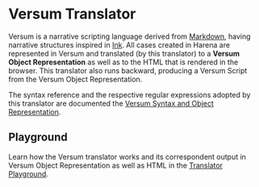 # Versum Translator

Versum is a narrative scripting language derived from [Markdown](https://daringfireball.net/projects/markdown/), having narrative structures inspired in [Ink](https://github.com/inkle/ink/blob/master/Documentation/WritingWithInk.md). All cases created in Harena are represented in Versum and translated (by this translator) to a **Versum Object Representation** as well as to the HTML that is rendered in the browser. This translator also runs backward, producing a Versum Script from the Versum Object Representation.

The syntax reference and the respective regular expressions adopted by this translator are documented the [Versum Syntax  and Object Representation](https://github.com/datasci4health/harena-docs/blob/master/versum/syntax.md).

## Playground

Learn how the Versum translator works and its correspondent output in  Versum Object Representation as well as HTML in the [Translator Playground](https://ds4h.org/harena-space/src/adonisjs/public/translator/playground/).